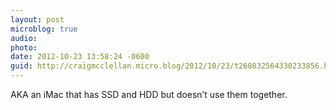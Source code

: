 ```yaml
---
layout: post
microblog: true
audio: 
photo: 
date: 2012-10-23 13:58:24 -0600
guid: http://craigmcclellan.micro.blog/2012/10/23/t260832564330233856.html
---
```

AKA an iMac that has SSD and HDD but doesn’t use them together.
